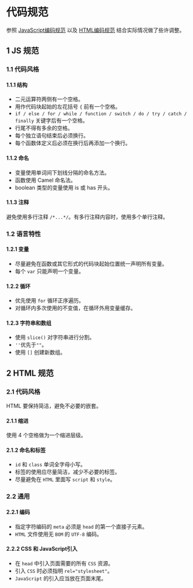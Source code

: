 # 代码规范
参照 [JavaScript编码规范](https://github.com/fex-team/styleguide/blob/master/javascript.md) 以及 [HTML编码规范](https://github.com/fex-team/styleguide/blob/master/html.md#23-%E6%A0%87%E7%AD%BE) 结合实际情况做了些许调整。

## 1 JS 规范
### 1.1 代码风格
#### 1.1.1 结构
- 二元运算符两侧有一个空格。
- 用作代码块起始的左花括号 `{` 前有一个空格。
- `if / else / for / while / function / switch / do / try / catch / finally` 关键字后有一个空格。
- 行尾不得有多余的空格。
- 每个独立语句结束后必须换行。
- 每个函数体定义后必须在换行后再添加一个换行。 
  
#### 1.1.2 命名
- 变量使用单词间下划线分隔的命名方法。
- 函数使用 Camel 命名法。
- boolean 类型的变量使用 is 或 has 开头。
  
#### 1.1.3 注释
避免使用多行注释 `/*...*/`。有多行注释内容时，使用多个单行注释。

### 1.2 语言特性
#### 1.2.1 变量
- 尽量避免在函数或其它形式的代码块起始位置统一声明所有变量。
- 每个 `var` 只能声明一个变量。
  
#### 1.2.2 循环
- 优先使用 `for` 循环正序遍历。
- 对循环内多次使用的不变值，在循环外用变量缓存。
  
#### 1.2.3 字符串和数组
- 使用 `slice()` 对字符串进行分割。
- `''`优先于`""`。
- 使用 `[]` 创建新数组。

## 2 HTML 规范
### 2.1 代码风格
HTML 要保持简洁，避免不必要的嵌套。

#### 2.1.1 缩进
使用 4 个空格做为一个缩进层级。

#### 2.1.2 命名和标签
- `id` 和 `class` 单词全字母小写。
- 标签的使用应尽量简洁，减少不必要的标签。
- 尽量避免在 `HTML` 里面写 `script` 和 `style`。

### 2.2 通用
#### 2.2.1 编码
- 指定字符编码的 `meta` 必须是 `head` 的第一个直接子元素。
- `HTML` 文件使用无 `BOM` 的 `UTF-8` 编码。
  
#### 2.2.2 CSS 和 JavaScript引入
- 在 `head` 中引入页面需要的所有 `CSS` 资源。
- 引入 `CSS` 时必须指明 `rel="stylesheet"`。
- `JavaScript` 的引入应当放在页面末尾。
